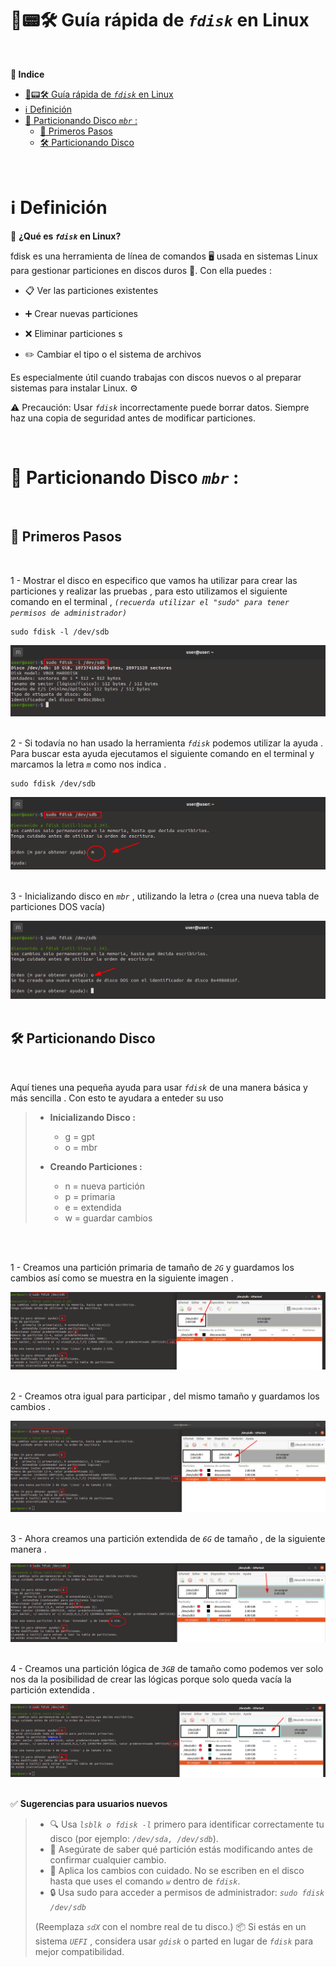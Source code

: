 # 💽📟🛠️ Guía rápida de *``fdisk``* en Linux
<br>

**📑 Indice**
- [💽📟🛠️ Guía rápida de *``fdisk``* en Linux](#️-guía-rápida-de-fdisk-en-linux)
- [ℹ️ Definición](#ℹ️-definición)
- [🧱 Particionando Disco *``mbr``* :](#-particionando-disco-mbr-)
  - [👣 Primeros Pasos](#-primeros-pasos)
  - [🛠️ Particionando Disco](#️-particionando-disco)

<br>

# ℹ️ Definición

🧩 **¿Qué es *``fdisk``* en Linux?**

fdisk es una herramienta de línea de comandos 🖥️ usada en sistemas Linux para gestionar particiones en discos duros 💽. Con ella puedes :

   - 📋 Ver las particiones existentes

   - ➕ Crear nuevas particiones

   - ❌ Eliminar particiones
s
   - ✏️ Cambiar el tipo o el sistema de archivos

Es especialmente útil cuando trabajas con discos nuevos o al preparar sistemas para instalar Linux. ⚙️

⚠️ Precaución: Usar *``fdisk``* incorrectamente puede borrar datos. Siempre haz una copia de seguridad antes de modificar particiones.

<br>

# 🧱 Particionando Disco *``mbr``* : 
<br>

## 👣 Primeros Pasos
<br>

1 - Mostrar el disco en especifico que vamos ha utilizar para crear las particiones y realizar las pruebas , para esto utilizamos el siguiente comando en el terminal , *``(recuerda utilizar el "sudo" para tener permisos de administrador)``* 

~~~~~~~~~~~~~~~~~~~~~~~
sudo fdisk -l /dev/sdb
~~~~~~~~~~~~~~~~~~~~~~~

![Mostrar Disco](./img_fdisk/1_mostrar_disco.png)
<br>
<br>



2 - Si todavía no han usado la herramienta *``fdisk``* podemos utilizar la ayuda . Para buscar esta ayuda ejecutamos el siguiente comando en el terminal y marcamos la letra *``m``* como nos indica .

~~~~~~~~~~~~~~~~~~~~~~~
sudo fdisk /dev/sdb
~~~~~~~~~~~~~~~~~~~~~~~

![Mostrar Ayuda](./img_fdisk/2_mostrar_ayuda.png)
<br>
<br>



3 - Inicializando disco en *``mbr``* , utilizando la letra *``o``* (crea una nueva tabla de particiones DOS vacía)

![Inicializar Disco](./img_fdisk/3_inicializar_disco.png)
<br>
<br>


## 🛠️ Particionando Disco 
<br>

Aquí tienes una pequeña ayuda para usar *``fdisk``* de una manera básica y más sencilla . Con esto te ayudara a enteder su uso

 
> - **Inicializando Disco :**
>    - g = gpt
>    - o = mbr
>
> - **Creando Particiones :**
>   - n = nueva partición
>   - p = primaria
>   - e = extendida
>   - w = guardar cambios

<br>
<br>

1 - Creamos una partición primaria de tamaño de *``2G``* y guardamos los cambios así como se muestra en la siguiente imagen .

![Primera Primaria](./img_fdisk/4_primaria_1.png)
<br>
<br>



2 - Creamos otra igual para participar , del mismo tamaño y guardamos los cambios .

![Segunda Primaria](./img_fdisk/4_primaria_2.png)
<br>
<br>



3 - Ahora creamos una partición extendida de *``6G``* de tamaño , de la siguiente manera .

![Primera Extendida](./img_fdisk/5_extendida_1.png)
<br>
<br>



4 - Creamos una partición lógica de *``3GB``* de tamaño como podemos ver solo nos da la posibilidad de crear las lógicas porque solo queda vacía la partición extendida .

![Segunda Extendida](./img_fdisk/5_extendida_2.png)
<br>
<br>


✅ **Sugerencias para usuarios nuevos**
<br>

>    - 🔍 Usa *``lsblk o fdisk -l``* primero para identificar correctamente tu disco (por ejemplo: *``/dev/sda, /dev/sdb``*).
>    - 🧠 Asegúrate de saber qué partición estás modificando antes de confirmar cualquier cambio.
>    - 📝 Aplica los cambios con cuidado. No se escriben en el disco hasta que uses el comando *``w``* dentro de *``fdisk``*.
>    - 🔒 Usa sudo para acceder a permisos de administrador:  *``sudo fdisk /dev/sdb``*  
>
>    (Reemplaza *``sdX``* con el nombre real de tu disco.)
>    📦 Si estás en un sistema *``UEFI``* , considera usar *``gdisk``* o parted en lugar de *``fdisk``* para mejor compatibilidad.
